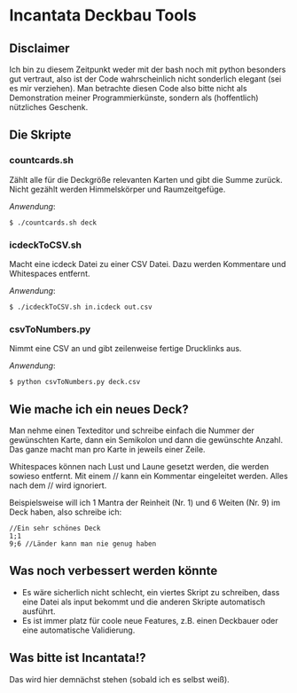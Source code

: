 # Incantata Deckbau Tools #

## Disclaimer ##

Ich bin zu diesem Zeitpunkt weder mit der bash noch mit python besonders gut vertraut, also ist der Code wahrscheinlich nicht sonderlich elegant (sei es mir verziehen).
Man betrachte diesen Code also bitte nicht als Demonstration meiner Programmierkünste, sondern als (hoffentlich) nützliches Geschenk.

## Die Skripte ##

### countcards.sh ###

Zählt alle für die Deckgröße relevanten Karten und gibt die Summe zurück.
Nicht gezählt werden Himmelskörper und Raumzeitgefüge.

*Anwendung*:
```
$ ./countcards.sh deck
```

### icdeckToCSV.sh ###

Macht eine icdeck Datei zu einer CSV Datei.
Dazu werden Kommentare und Whitespaces entfernt.

*Anwendung*:
```
$ ./icdeckToCSV.sh in.icdeck out.csv
```

### csvToNumbers.py ###

Nimmt eine CSV an und gibt zeilenweise fertige Drucklinks aus.

*Anwendung*:
```
$ python csvToNumbers.py deck.csv
```

## Wie mache ich ein neues Deck? ##

Man nehme einen Texteditor und schreibe einfach die Nummer der gewünschten Karte, dann ein Semikolon und dann die gewünschte Anzahl.
Das ganze macht man pro Karte in jeweils einer Zeile.

Whitespaces können nach Lust und Laune gesetzt werden, die werden sowieso entfernt.
Mit einem // kann ein Kommentar eingeleitet werden. Alles nach dem // wird ignoriert.

Beispielsweise will ich 1 Mantra der Reinheit (Nr. 1) und 6 Weiten (Nr. 9) im Deck haben, also schreibe ich:
```
//Ein sehr schönes Deck
1;1
9;6 //Länder kann man nie genug haben
```

## Was noch verbessert werden könnte ##

- Es wäre sicherlich nicht schlecht, ein viertes Skript zu schreiben, dass eine Datei als input bekommt und die anderen Skripte automatisch ausführt.
- Es ist immer platz für coole neue Features, z.B. einen Deckbauer oder eine automatische Validierung.

## Was bitte ist Incantata!? ##

Das wird hier demnächst stehen (sobald ich es selbst weiß).
